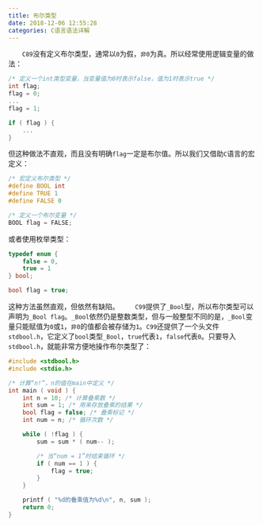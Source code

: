 ```yaml
---
title: 布尔类型
date: 2018-12-06 12:55:28
categories: C语言语法详解
---
```

&emsp;&emsp;`C89`没有定义布尔类型，通常以`0`为假，`非0`为真。所以经常使用逻辑变量的做法：

``` cpp
/* 定义一个int类型变量，当变量值为0时表示false，值为1时表示true */
int flag;
flag = 0;
...
flag = 1;

if ( flag ) {
    ...
}
```

但这种做法不直观，而且没有明确`flag`一定是布尔值。所以我们又借助`C`语言的宏定义：

``` cpp
/* 宏定义布尔类型 */
#define BOOL int
#define TRUE 1
#define FALSE 0

/* 定义一个布尔变量 */
BOOL flag = FALSE;
```

或者使用枚举类型：

``` cpp
typedef enum {
    false = 0,
    true = 1
} bool;

bool flag = true;
```

这种方法虽然直观，但依然有缺陷。
&emsp;&emsp;`C99`提供了`_Bool`型，所以布尔类型可以声明为`_Bool flag`。`_Bool`依然仍是整数类型，但与一般整型不同的是，`_Bool`变量只能赋值为`0`或`1`，`非0`的值都会被存储为`1`。`C99`还提供了一个头文件`stdbool.h`，它定义了`bool`类型`_Bool`，`true`代表`1`，`false`代表`0`。只要导入`stdbool.h`，就能非常方便地操作布尔类型了：

``` cpp
#include <stdbool.h>
#include <stdio.h>

/* 计算“n!”，n的值在main中定义 */
int main ( void ) {
    int n = 10; /* 计算叠乘数 */
    int sum = 1; /* 用来存放叠乘的结果 */
    bool flag = false; /* 叠乘标记 */
    int num = n; /* 循环次数 */

    while ( !flag ) {
        sum = sum * ( num-- );

        /* 当“num = 1”时结束循环 */
        if ( num == 1 ) {
            flag = true;
        }
    }

    printf ( "%d的叠乘值为%d\n", n, sum );
    return 0;
}
```